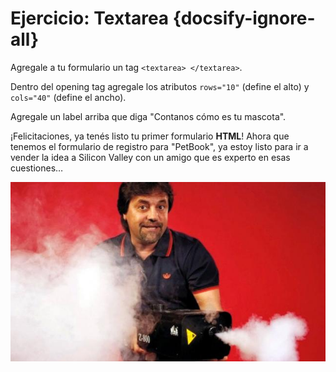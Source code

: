 # Ejercicio: Textarea {docsify-ignore-all}

Agregale a tu formulario un tag `<textarea> </textarea>`.

Dentro del opening tag agregale los atributos `rows="10"` (define el alto) y `cols="40"` (define el ancho).

Agregale un label arriba que diga "Contanos cómo es tu mascota".

¡Felicitaciones, ya tenés listo tu primer formulario **HTML**! Ahora que tenemos el formulario de registro para "PetBook", ya estoy listo para ir a vender la idea a Silicon Valley con un amigo que es experto en esas cuestiones…

![humo](../_images/Carhumo_Lombardi2-min.jpg)
